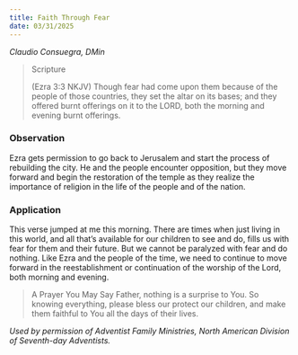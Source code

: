 ```yaml
---
title: Faith Through Fear
date: 03/31/2025
---
```


_Claudio Consuegra, DMin_

> <p>Scripture</p>
> (Ezra 3:3 NKJV) Though fear had come upon them because of the people of those countries, they set the altar on its bases; and they offered burnt offerings on it to the LORD, both the morning and evening burnt offerings.

### Observation

Ezra gets permission to go back to Jerusalem and start the process of rebuilding the city. He and the people encounter opposition, but they move forward and begin the restoration of the temple as they realize the importance of religion in the life of the people and of the nation.

### Application

This verse jumped at me this morning. There are times when just living in this world, and all that’s available for our children to see and do, fills us with fear for them and their future. But we cannot be paralyzed with fear and do nothing. Like Ezra and the people of the time, we need to continue to move forward in the reestablishment or continuation of the worship of the Lord, both morning and evening.

> <callout>A Prayer You May Say</callout>
> Father, nothing is a surprise to You. So knowing everything, please bless our protect our children, and make them faithful to You all the days of their lives.

_Used by permission of Adventist Family Ministries, North American Division of Seventh-day Adventists._